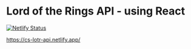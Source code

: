 # Lord of the Rings API - using React

[![Netlify Status](https://api.netlify.com/api/v1/badges/24decf90-126d-492e-8799-f05ce6bacc06/deploy-status)](https://app.netlify.com/sites/cs-lotr-api/deploys)

https://cs-lotr-api.netlify.app/
